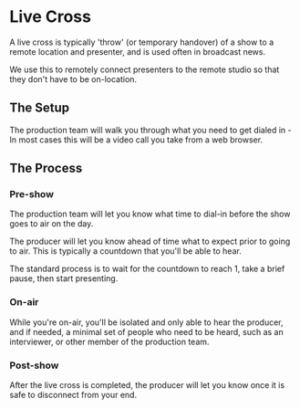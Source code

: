 # Live Cross

A live cross is typically 'throw' (or temporary handover) of a show to a remote location and presenter, and is used
often in broadcast news.

We use this to remotely connect presenters to the remote studio so that they don't have to be on-location.

## The Setup

The production team will walk you through what you need to get dialed in - In most cases this will be a video call you
take from a web browser.

## The Process

### Pre-show

The production team will let you know what time to dial-in before the show goes to air on the day.

The producer will let you know ahead of time what to expect prior to going to air. This is typically a countdown that
you'll be able to hear.

The standard process is to wait for the countdown to reach 1, take a brief pause, then start presenting.

### On-air

While you're on-air, you'll be isolated and only able to hear the producer, and if needed, a minimal set of people who
need to be heard, such as an interviewer, or other member of the production team.

### Post-show

After the live cross is completed, the producer will let you know once it is safe to disconnect from your end.
